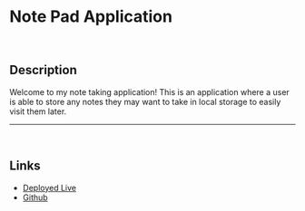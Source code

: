 # Note Pad Application

<br>

## Description

Welcome to my note taking application! This is an application where a user is able to store any notes they may want to take in local storage to easily visit them later. 

---

<br>
 

## Links
* [Deployed Live](https://jmg5369.github.io/Note-Taker/)
* [Github](https://github.com/jmg5369/Note-Taker)